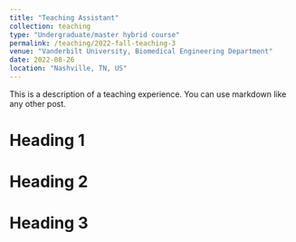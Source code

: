 ```yaml
---
title: "Teaching Assistant"
collection: teaching
type: "Undergraduate/master hybrid course"
permalink: /teaching/2022-fall-teaching-3
venue: "Vanderbilt University, Biomedical Engineering Department"
date: 2022-08-26
location: "Nashville, TN, US"
---
```


This is a description of a teaching experience. You can use markdown like any other post.

Heading 1
======

Heading 2
======

Heading 3
======